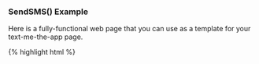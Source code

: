 ### SendSMS() Example

Here is a fully-functional web page that you can use as a template for your text-me-the-app page.

{% highlight html %}

<!DOCTYPE HTML>
<html lang="en-US">
    <head>
        <meta charset="UTF-8">
        <script type="text/javascript">

{% ingredient web_sdk/_initialization %}
{% override post_init %}
    function sendSMS(form) {
        var phone = form.phone.value;
        var linkData = {
            tags: [],
            channel: 'Website',
            feature: 'TextMeTheApp',
            data: {
                "foo": "bar"
            }
        };
        var options = {};
        var callback = function(err, result) {
            if (err) {
                alert("Sorry, something went wrong.");
            }
            else {
                alert("SMS sent!");
            }
        };
        branch.sendSMS(phone, linkData, options, callback);
        form.phone.value = "";
    }
{% endoverride %}
{% endingredient %}

        </script>
    </head>
    <body>
        Send SMS
        <form onsubmit="sendSMS(this); return false;">
            <input id="phone" name="phone" type="tel" placeholder="(650) 123-4567" />
            <br/>
            <input type="submit"/>
        </form>
    </body>
</html>
{% endhighlight %}

This is all you need to create a branded text-me-the-app page. Customize to your heart's content.
